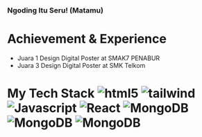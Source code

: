 ### Ngoding Itu Seru! (Matamu)
# Achievement & Experience
- Juara 1 Design Digital Poster at SMAK7 PENABUR
- Juara 3 Design Digital Poster at SMK Telkom
<h1> My Tech Stack
  <img alt="html5" src="https://img.shields.io/badge/-HTML5-E34F26?style=round-square&logo=html5&logoColor=white" />
  <img alt="tailwind" src="https://img.shields.io/badge/-tailwind-blue?style=round-square&logo=tailwindcss&logoColor=white" />
  <img alt="Javascript" src="https://img.shields.io/badge/-javascript-f7df1c?style=round-square&logo=javascript&logoColor=black" />
  <img alt="React" src="https://img.shields.io/badge/-React-45b8d8?style=round-square&logo=react&logoColor=white" />
  <img alt="MongoDB" src="https://img.shields.io/badge/-MongoDBCompass-13aa52?style=round-square&logo=mongodb&logoColor=white" />
  <img alt="MongoDB" src="https://img.shields.io/badge/-C++-darkblue?style=round-square&logo=mongodb&logoColor=white" />
  <img alt="MongoDB" src="https://img.shields.io/badge/-figma-purple?style=round-square&logo=figma&logoColor=white
" />

</h1>

  


  

  


